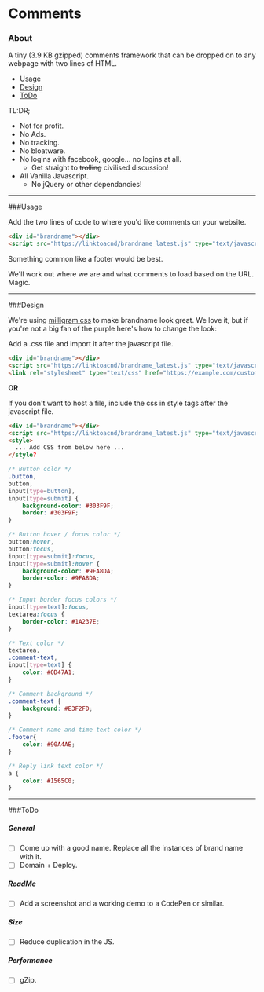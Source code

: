 # Comments

### About

A tiny (3.9 KB gzipped) comments framework that can be dropped on to any webpage with two lines of HTML.

- [Usage](#Usage) 
- [Design](#Design) 
- [ToDo](#ToDo) 


TL:DR;

- Not for profit.
- No Ads.
- No tracking.
- No bloatware.
- No logins with facebook, google... no logins at all.
  - Get straight to ~~trolling~~ civilised discussion!
- All Vanilla Javascript. 
  - No jQuery or other dependancies! 


---


###Usage

Add the two lines of code to where you'd like comments on your website.

```html
<div id="brandname"></div>
<script src="https://linktoacnd/brandname_latest.js" type="text/javascript" integrity="abc123"></script>
```

Something common like a footer would be best. 

We'll work out where we are and what comments to load based on the URL. Magic.


---


###Design

We're using [milligram.css](https://github.com/milligram/milligram) to make brandname look great. We love it, but if you're not a big fan of the purple here's how to change the look:

Add a .css file and import it after the javascript file.

```html
<div id="brandname"></div>
<script src="https://linktoacnd/brandname_latest.js" type="text/javascript" integrity="abc123"></script>
<link rel="stylesheet" type="text/css" href="https://example.com/customestyles.css" />
```

**OR**

If you don't want to host a file, include the css in style tags after the javascript file.
```html
<div id="brandname"></div>
<script src="https://linktoacnd/brandname_latest.js" type="text/javascript" integrity="abc123"></script>
<style>
  ... Add CSS from below here ...
</style?
```

```css
/* Button color */
.button,
button,
input[type=button],
input[type=submit] {
    background-color: #303F9F;
    border: #303F9F;
}

/* Button hover / focus color */
button:hover,
button:focus,
input[type=submit]:focus,
input[type=submit]:hover {
    background-color: #9FA8DA;
    border-color: #9FA8DA;
}

/* Input border focus colors */
input[type=text]:focus,
textarea:focus {
    border-color: #1A237E;
}

/* Text color */
textarea,
.comment-text,
input[type=text] {
    color: #0D47A1;
}

/* Comment background */
.comment-text {
    background: #E3F2FD;
}

/* Comment name and time text color */
.footer{
    color: #90A4AE;
}

/* Reply link text color */
a {
    color: #1565C0;
}

```


---


###ToDo

##### General

- [ ] Come up with a good name. Replace all the instances of brand name with it.
- [ ] Domain + Deploy.

##### ReadMe

- [ ] Add a screenshot and a working demo to a CodePen or similar.

##### Size

- [ ] Reduce duplication in the JS.

##### Performance

- [ ] gZip.
